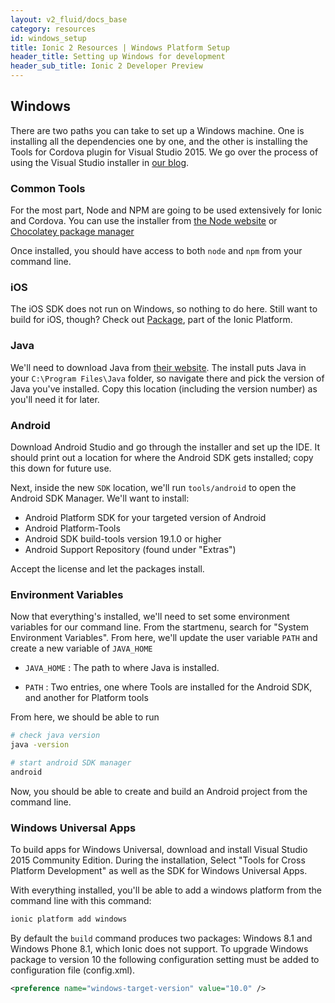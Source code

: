 ```yaml
---
layout: v2_fluid/docs_base
category: resources
id: windows_setup
title: Ionic 2 Resources | Windows Platform Setup
header_title: Setting up Windows for development
header_sub_title: Ionic 2 Developer Preview
---
```


## Windows

There are two paths you can take to set up a Windows machine. One is installing all the dependencies one by one, and the other is installing the Tools for Cordova plugin for Visual Studio 2015. We go over the process of using the Visual Studio installer in [our blog](http://blog.ionic.io/visual-studio-tools-for-apache-cordova/).


### Common Tools

For the most part, Node and NPM are going to be used extensively for Ionic and Cordova. You can use the installer from [the Node website](https://nodejs.org) or [Chocolatey package manager](https://chocolatey.org)

Once installed, you should have access to both `node` and `npm` from your command line.


### iOS
The iOS SDK does not run on Windows, so nothing to do here. Still want to build for iOS, though? Check out [Package](http://ionic.io/platform#packaging), part of the Ionic Platform.

### Java
We'll need to download Java from [their website](http://www.oracle.com/technetwork/java/javase/downloads/jdk8-downloads-2133151.html). The install puts Java in your `C:\Program Files\Java` folder, so navigate there and pick the version of Java you've installed. Copy this location (including the version number) as you'll need it for later.

### Android
Download Android Studio and go through the installer and set up the IDE. It should print out a location for where the Android SDK gets installed; copy this down for future use.

Next, inside the new `SDK` location, we'll run `tools/android` to open the Android SDK Manager. We'll want to install:

- Android Platform SDK for your targeted version of Android
- Android Platform-Tools
- Android SDK build-tools version 19.1.0 or higher
- Android Support Repository (found under "Extras")

Accept the license and let the packages install.

### Environment Variables
Now that everything's installed, we'll need to set some environment variables for our command line.
From the startmenu, search for "System Environment Variables". From here, we'll update the user variable `PATH` and create a new variable of `JAVA_HOME`

- `JAVA_HOME` : The path to where Java is installed.

- `PATH` : Two entries, one where Tools are installed for the Android SDK, and another for Platform tools


From here, we should be able to run

```bash
# check java version
java -version

# start android SDK manager
android
```

Now, you should be able to create and build an Android project from the command line.
### Windows Universal Apps

To build apps for Windows Universal, download and install Visual Studio 2015 Community Edition. During the installation, Select "Tools for Cross Platform Development" as well as the SDK for Windows Universal Apps.

With everything installed, you'll be able to add a windows platform from the command line with this command:

```bash
ionic platform add windows
```

By default the `build` command produces two packages: Windows 8.1 and Windows Phone 8.1, which Ionic does not support. To upgrade Windows package to version 10 the following configuration setting must be added to configuration file (config.xml).

```xml
<preference name="windows-target-version" value="10.0" />
```

